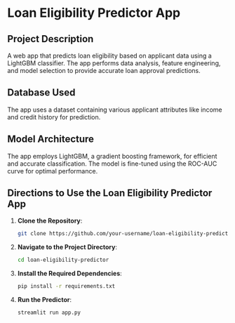 # Loan Eligibility Predictor App

## Project Description

A web app that predicts loan eligibility based on applicant data using a LightGBM classifier. The app performs data analysis, feature engineering, and model selection to provide accurate loan approval predictions.

## Database Used

The app uses a dataset containing various applicant attributes like income and credit history for prediction.

## Model Architecture

The app employs LightGBM, a gradient boosting framework, for efficient and accurate classification. The model is fine-tuned using the ROC-AUC curve for optimal performance.

## Directions to Use the Loan Eligibility Predictor App

1. **Clone the Repository**:
   ```bash
   git clone https://github.com/your-username/loan-eligibility-predictor.git
   ```

2. **Navigate to the Project Directory**:
   ```bash
   cd loan-eligibility-predictor
   ```

3. **Install the Required Dependencies**:
   ```bash
   pip install -r requirements.txt
   ```

4. **Run the Predictor**:
   ```bash
   streamlit run app.py
   ```


